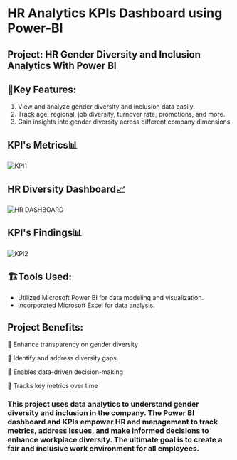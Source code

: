 # HR Analytics KPIs Dashboard using Power-BI
## Project: HR Gender Diversity and Inclusion Analytics With Power BI

## 🔖Key Features:
1. View and analyze gender diversity and inclusion data easily.
2. Track age, regional, job diversity, turnover rate, promotions, and more.
3. Gain insights into gender diversity across different company dimensions

## KPI's Metrics📊
![KPI1](https://github.com/BONFACE22/HR-Gender-Diversity-and-Inclusion-Analytics-With-Power-BI/assets/66133402/b6a79104-4143-49ce-845d-168bc19e8d88)

## HR Diversity Dashboard📈
![HR DASHBOARD](https://github.com/BONFACE22/HR-Gender-Diversity-and-Inclusion-Analytics-With-Power-BI/assets/66133402/4f680dfc-55c9-4d37-be3e-b91c45a8c5e5)

## KPI's Findings📊
![KPI2](https://github.com/BONFACE22/HR-Gender-Diversity-and-Inclusion-Analytics-With-Power-BI/assets/66133402/b2c0e621-058d-4cc7-b5aa-b27b0503b00b)



## 🏗️Tools Used: 
- Utilized Microsoft Power BI for data modeling and visualization.
- Incorporated Microsoft Excel for data analysis.

## Project Benefits:
📌 Enhance transparency on gender diversity

📌 Identify and address diversity gaps

📌 Enables data-driven decision-making

📌 Tracks key metrics over time

### This project uses data analytics to understand gender diversity and inclusion in the company. The Power BI dashboard and KPIs empower HR and management to track metrics, address issues, and make informed decisions to enhance workplace diversity. The ultimate goal is to create a fair and inclusive work environment for all employees.
